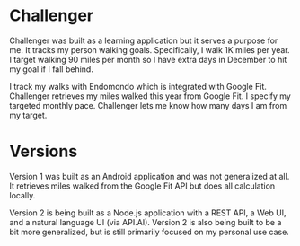 # Challenger
Challenger was built as a learning application but it serves a purpose for me. It tracks my person walking goals. Specifically, I walk 1K miles per year. I target walking 90 miles per month so I have extra days in December to hit my goal if I fall behind.

I track my walks with Endomondo which is integrated with Google Fit. Challenger retrieves my  miles walked this year from Google Fit. I specify my targeted monthly pace. Challenger lets me know how many days I am from my target.

# Versions
Version 1 was built as an Android application and was not generalized at all. It retrieves miles walked from the Google Fit API but does all calculation locally.

Version 2 is being built as a Node.js application with a REST API, a Web UI, and a natural language UI (via API.AI). Version 2 is also being built to be a bit more generalized, but is still primarily focused on my personal use case.

